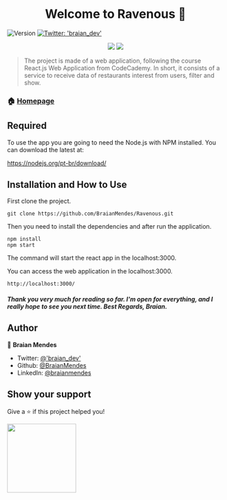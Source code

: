 <h1 align="center">Welcome to Ravenous 👋</h1>
<p>
  <img alt="Version" src="https://img.shields.io/badge/version-0.1.0-blue.svg?cacheSeconds=2592000" />
  <a href="https://twitter.com/'braian_dev'" target="_blank">
    <img alt="Twitter: 'braian_dev'" src="https://img.shields.io/twitter/follow/'braian_dev'.svg?style=social" />
  </a>
</p>

<p align="center">

<img src="https://img.shields.io/badge/Made%20With-React.js-61DAFB?logo=react&style=for-the-badge">
<img src="https://img.shields.io/badge/Made%20With-NPM-CB3837?logo=npm&style=for-the-badge">

</p>

> The project is made of a web application, following the course React.js Web Application from CodeCademy. In short, it consists of a service to receive data of restaurants interest from users, filter and show.

### 🏠 [Homepage](.)

<h2>Required</h2>

To use the app you are going to need the Node.js with NPM installed.
You can download the latest at:

https://nodejs.org/pt-br/download/


<h2>Installation and How to Use</h2>

First clone the project.
```
git clone https://github.com/BraianMendes/Ravenous.git
```

Then you need to install the dependencies and after run the application.

```
npm install
npm start
```

The command will start the react app in the localhost:3000.

You can access the web application in the localhost:3000.
```
http://localhost:3000/
```

<h5>Thank you very much for reading so far. I'm open for everything, and I really hope to see you next time. Best Regards, Braian.</h5>

## Author

👤 **Braian Mendes**

* Twitter: [@'braian_dev'](https://twitter.com/'braian_dev')
* Github: [@BraianMendes](https://github.com/BraianMendes)
* LinkedIn: [@braianmendes](https://linkedin.com/in/braianmendes)

## Show your support

Give a ⭐️ if this project helped you!

<a href="https://www.patreon.com/braian_dev">
  <img src="https://c5.patreon.com/external/logo/become_a_patron_button@2x.png" width="160">
</a>